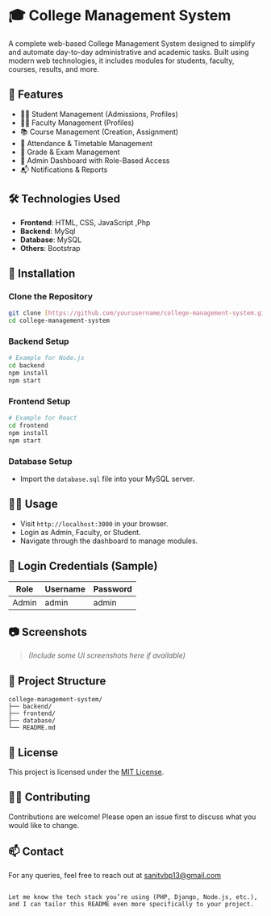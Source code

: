 

# 🎓 College Management System

A complete web-based College Management System designed to simplify and automate day-to-day administrative and academic tasks. Built using modern web technologies, it includes modules for students, faculty, courses, results, and more.

## 🚀 Features

- 🧑‍🎓 Student Management (Admissions, Profiles)
- 👨‍🏫 Faculty Management (Profiles)
- 📚 Course Management (Creation, Assignment)
- 📝 Attendance & Timetable Management
- 🧾 Grade & Exam Management
- 📑 Admin Dashboard with Role-Based Access
- 📬 Notifications & Reports

## 🛠️ Technologies Used

- **Frontend**: HTML, CSS, JavaScript ,Php
- **Backend**: MySql
- **Database**: MySQL 
- **Others**: Bootstrap

## 🧰 Installation

### Clone the Repository

```bash
git clone [https://github.com/yourusername/college-management-system.git](https://github.com/sanjitvbp13/College-Management-System)
cd college-management-system
````

### Backend Setup

```bash
# Example for Node.js
cd backend
npm install
npm start
```

### Frontend Setup

```bash
# Example for React
cd frontend
npm install
npm start
```

### Database Setup

* Import the `database.sql` file into your MySQL server.


## 🧑‍💻 Usage

* Visit `http://localhost:3000` in your browser.
* Login as Admin, Faculty, or Student.
* Navigate through the dashboard to manage modules.

## 🔐 Login Credentials (Sample)

| Role    | Username                                          | Password   |
| ------- | ------------------------------------------------- | ---------- |
| Admin   | admin                                             | admin      |


## 📷 Screenshots

> *(Include some UI screenshots here if available)*

## 📁 Project Structure

```
college-management-system/
├── backend/
├── frontend/
├── database/
└── README.md
```

## 📄 License

This project is licensed under the [MIT License](LICENSE).

## 🙋‍♂️ Contributing

Contributions are welcome! Please open an issue first to discuss what you would like to change.

## 📫 Contact

For any queries, feel free to reach out at [sanitvbp13@gmail.com](sanjitvbp13@gmail.com)

```

Let me know the tech stack you’re using (PHP, Django, Node.js, etc.), and I can tailor this README even more specifically to your project.
```
